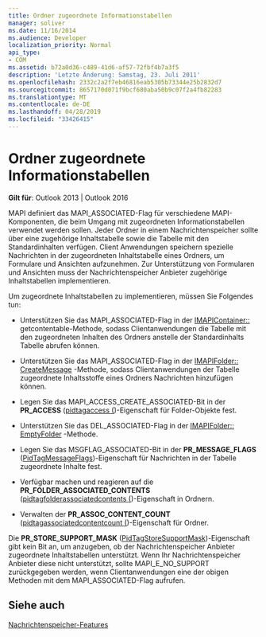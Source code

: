 ```yaml
---
title: Ordner zugeordnete Informationstabellen
manager: soliver
ms.date: 11/16/2014
ms.audience: Developer
localization_priority: Normal
api_type:
- COM
ms.assetid: b72a0d36-c489-41d6-af57-72fbf4b7a3f5
description: 'Letzte Änderung: Samstag, 23. Juli 2011'
ms.openlocfilehash: 2332c2a2f7eb46816eab5305b73344e25b2832d7
ms.sourcegitcommit: 8657170d071f9bcf680aba50b9c07f2a4fb82283
ms.translationtype: MT
ms.contentlocale: de-DE
ms.lasthandoff: 04/28/2019
ms.locfileid: "33426415"
---
```

# <a name="folder-associated-information-tables"></a>Ordner zugeordnete Informationstabellen

  
  
**Gilt für**: Outlook 2013 | Outlook 2016 
  
MAPI definiert das MAPI_ASSOCIATED-Flag für verschiedene MAPI-Komponenten, die beim Umgang mit zugeordneten Informationstabellen verwendet werden sollen. Jeder Ordner in einem Nachrichtenspeicher sollte über eine zugehörige Inhaltstabelle sowie die Tabelle mit den Standardinhalten verfügen. Client Anwendungen speichern spezielle Nachrichten in der zugeordneten Inhaltstabelle eines Ordners, um Formulare und Ansichten aufzunehmen. Zur Unterstützung von Formularen und Ansichten muss der Nachrichtenspeicher Anbieter zugehörige Inhaltstabellen implementieren.
  
Um zugeordnete Inhaltstabellen zu implementieren, müssen Sie Folgendes tun:
  
- Unterstützen Sie das MAPI_ASSOCIATED-Flag in der [IMAPIContainer::](imapicontainer-getcontentstable.md) getcontentable-Methode, sodass Clientanwendungen die Tabelle mit den zugeordneten Inhalten des Ordners anstelle der Standardinhalts Tabelle abrufen können. 
    
- Unterstützen Sie das MAPI_ASSOCIATED-Flag in der [IMAPIFolder:: CreateMessage](imapifolder-createmessage.md) -Methode, sodass Clientanwendungen der Tabelle zugeordnete Inhaltsstoffe eines Ordners Nachrichten hinzufügen können. 
    
- Legen Sie das MAPI_ACCESS_CREATE_ASSOCIATED-Bit in der **PR_ACCESS** ([pidtagaccess (](pidtagaccess-canonical-property.md))-Eigenschaft für Folder-Objekte fest.
    
- Unterstützen Sie das DEL_ASSOCIATED-Flag in der [IMAPIFolder:: EmptyFolder](imapifolder-emptyfolder.md) -Methode. 
    
- Legen Sie das MSGFLAG_ASSOCIATED-Bit in der **PR_MESSAGE_FLAGS** ([PidTagMessageFlags](pidtagmessageflags-canonical-property.md))-Eigenschaft für Nachrichten in der Tabelle zugeordnete Inhalte fest.
    
- Verfügbar machen und reagieren auf die **PR_FOLDER_ASSOCIATED_CONTENTS** ([pidtagfolderassociatedcontents (](pidtagfolderassociatedcontents-canonical-property.md))-Eigenschaft in Ordnern.
    
- Verwalten der **PR_ASSOC_CONTENT_COUNT** ([pidtagassociatedcontentcount (](pidtagassociatedcontentcount-canonical-property.md))-Eigenschaft für Ordner.
    
Die **PR_STORE_SUPPORT_MASK** ([PidTagStoreSupportMask](pidtagstoresupportmask-canonical-property.md))-Eigenschaft gibt kein Bit an, um anzugeben, ob der Nachrichtenspeicher Anbieter zugeordnete Inhaltstabellen unterstützt. Wenn Ihr Nachrichtenspeicher Anbieter diese nicht unterstützt, sollte MAPI_E_NO_SUPPORT zurückgegeben werden, wenn Clientanwendungen eine der obigen Methoden mit dem MAPI_ASSOCIATED-Flag aufrufen.
  
## <a name="see-also"></a>Siehe auch



[Nachrichtenspeicher-Features](message-store-features.md)

